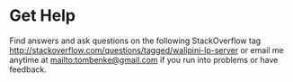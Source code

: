 # Get Help

Find answers and ask questions on the following StackOverflow tag <http://stackoverflow.com/questions/tagged/walipini-lp-server> or email me anytime at <mailto:tombenke@gmail.com> if you run into problems or have feedback.